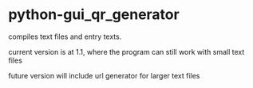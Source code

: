 # python-gui_qr_generator
compiles text files and entry texts.

current version is at 1.1, where the program can still work with small text files

future version will include url generator for larger text files